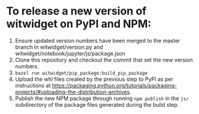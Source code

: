 # To release a new version of witwidget on PyPI and NPM:

1. Ensure updated version numbers have been merged to the master branch in
witwidget/version.py and witwidget/notebook/jupyter/js/package.json
2. Clone this repository and checkout the commit that set the new version numbers.
3. `bazel run witwidget/pip_package:build_pip_package`
4. Upload the whl files created by the previous step to PyPI as per instructions
at https://packaging.python.org/tutorials/packaging-projects/#uploading-the-distribution-archives.
5. Publish the new NPM package through running `npm publish` in the `js/` subdirectory of the package
files generated during the build step.
